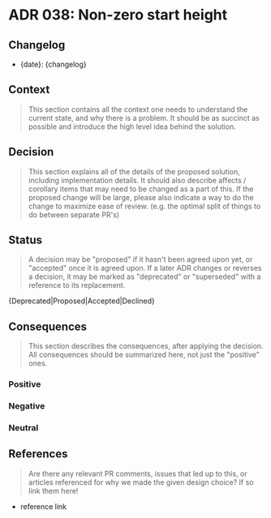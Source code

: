 # ADR 038: Non-zero start height

## Changelog

- {date}: {changelog}

## Context

> This section contains all the context one needs to understand the current state, and why there is a problem. It should be as succinct as possible and introduce the high level idea behind the solution.

## Decision

> This section explains all of the details of the proposed solution, including implementation details.
> It should also describe affects / corollary items that may need to be changed as a part of this.
> If the proposed change will be large, please also indicate a way to do the change to maximize ease of review.
> (e.g. the optimal split of things to do between separate PR's)

## Status

> A decision may be "proposed" if it hasn't been agreed upon yet, or "accepted" once it is agreed upon. If a later ADR changes or reverses a decision, it may be marked as "deprecated" or "superseded" with a reference to its replacement.

{Deprecated|Proposed|Accepted|Declined}

## Consequences

> This section describes the consequences, after applying the decision. All consequences should be summarized here, not just the "positive" ones.

### Positive

### Negative

### Neutral

## References

> Are there any relevant PR comments, issues that led up to this, or articles referenced for why we made the given design choice? If so link them here!

- reference link
